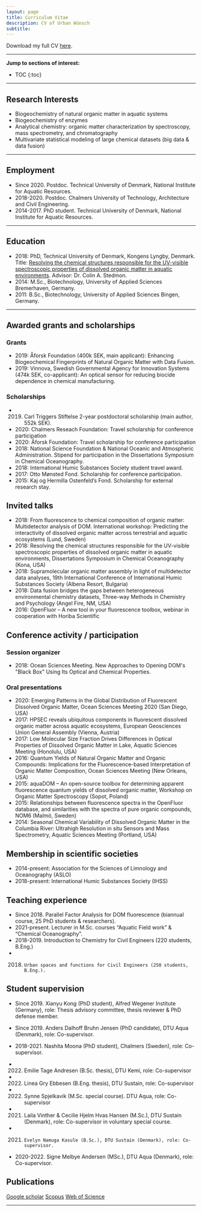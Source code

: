 ```yaml
---
layout: page
title: Curriculum Vitae
description: CV of Urban Wünsch
subtitle: 
---
```


Download my full CV [here](https://files.dtu.dk/u/rGI_LMbiPyK-Yj8r/CV_Wuensch.pdf?l).

---
__Jump to sections of interest:__

- TOC
{:toc}




---
## Research Interests

- Biogeochemistry of natural organic matter in aquatic systems
- Biogeochemistry of enzymes
- Analytical chemistry: organic matter characterization by spectroscopy, mass spectrometry, and chromatography
- Multivariate statistical modeling of large chemical datasets (big data & data fusion)

---
## Employment
- Since 2020.	Postdoc. Technical University of Denmark, National Institute for Aquatic Resources.
- 2018-2020.		Postdoc. Chalmers University of Technology, Architecture and Civil Engineering.
- 2014-2017.		PhD student. Technical University of Denmark, National Institute for Aquatic Resources.


---

## Education
- 2018:	PhD, Technical University of Denmark, Kongens Lyngby, Denmark. Title: [Resolving the chemical structures responsible for the UV-visible spectroscopic properties of dissolved organic matter in aquatic environments](http://orbit.dtu.dk/en/publications/resolving-the-chemical-structures-responsible-for-the-uvvisible-spectroscopic-properties-of-dissolved-organic-matter-in-aquatic-environments(0afd92e0-01cf-4ada-b684-a6b66f44da84).html). Advisor: Dr. Colin A. Stedmon.
- 2014:	M.Sc., Biotechnology, University of Applied Sciences Bremerhaven, Germany.
- 2011:	B.Sc., Biotechnology, University of Applied Sciences Bingen, Germany.

---

## Awarded grants and scholarships

### Grants

- 2019:	Åforsk Foundation (400k SEK, main applicant): Enhancing Biogeochemical Fingerprints of Natural Organic Matter with Data Fusion.
- 2019:	Vinnova, Swedish Governmental Agency for Innovation Systems (474k SEK, co-applicant): An optical sensor for reducing biocide dependence in chemical manufacturing.

### Scholarships

- 2019.	Carl Triggers Stiftelse 2-year postdoctoral scholarship (main author, 552k SEK).
- 2020: Chalmers Reseach Foundation: Travel scholarship for conference participation
- 2020: Åforsk Foundation: Travel scholarship for conference participation
- 2018:	National Science Foundation & National Oceanic and Atmospheric Administration. Stipend for participation in the Dissertations Symposium in Chemical Oceanography.
- 2018:	International Humic Substances Society student travel award.
- 2017:	Otto Mønsted Fond. Scholarship for conference participation.
- 2015:	Kaj og Hermilla Ostenfeld’s Fond. Scholarship for external research stay.


## Invited talks
- 2018:	From fluorescence to chemical composition of organic matter: Multidetector analysis of DOM. International workshop: Predicting the interactivity of dissolved organic matter across terrestrial and aquatic ecosystems (Lund, Sweden)
- 2018:	Resolving the chemical structures responsible for the UV-visible spectroscopic properties of dissolved organic matter in aquatic environments, Dissertations Symposium in Chemical Oceanography (Kona, USA)
- 2018:	Supramolecular organic matter assembly in light of multidetector data analyses, 19th International Conference of International Humic Substances Society (Albena Resort, Bulgaria)
- 2018:	Data fusion bridges the gaps between heterogeneous environmental chemistry datasets, Three-way Methods in Chemistry and Psychology (Angel Fire, NM, USA)
- 2016:	OpenFluor – A new tool in your fluorescence toolbox, webinar in cooperation with Horiba Scientific

## Conference activity / participation

### Session organizer

- 2018:	Ocean Sciences Meeting. New Approaches to Opening DOM's "Black Box" Using Its Optical and Chemical Properties.

### Oral presentations

- 2020: Emerging Patterns in the Global Distribution of Fluorescent Dissolved Organic Matter, Ocean Sciences Meeting 2020 (San Diego, USA)
- 2017:	HPSEC reveals ubiquitous components in fluorescent dissolved organic matter across aquatic ecosystems, European Geosciences Union General Assembly (Vienna, Austria)
- 2017:	Low Molecular Size Fraction Drives Differences in Optical Properties of Dissolved Organic Matter in Lake, Aquatic Sciences Meeting (Honolulu, USA)
- 2016:	Quantum Yields of Natural Organic Matter and Organic Compounds: Implications for the Fluorescence-based Interpretation of Organic Matter Composition, Ocean Sciences Meeting (New Orleans, USA)
- 2015:	aquaDOM – An open-source toolbox for determining apparent fluorescence quantum yields of dissolved organic matter, Workshop on Organic Matter Spectroscopy (Sopot, Poland)
- 2015:	Relationships between fluorescence spectra in the OpenFluor database, and similarities with the spectra of pure organic compounds, NOM6 (Malmö, Sweden)
- 2014:	Seasonal Chemical Variability of Dissolved Organic Matter in the Columbia River: Ultrahigh Resolution in situ Sensors and Mass Spectrometry, Aquatic Sciences Meeting (Portland, USA)

## Membership in scientific societies

- 2014-present:	Association for the Sciences of Limnology and Oceanography (ASLO)
- 2018-present:	International Humic Substances Society (IHSS)

## Teaching experience

- Since 2018.		Parallel Factor Analysis for DOM fluorescence (biannual course, 25 PhD students & researchers).
- 2021-present.	Lecturer in M.Sc. courses “Aquatic Field work” & “Chemical Oceanography”.
- 2018-2019. 	Introduction to Chemistry for Civil Engineers (220 students, B.Eng.)
- 2018.		Urban spaces and functions for Civil Engineers (250 students, B.Eng.).

## Student supervision

- Since 2019.	Xianyu Kong (PhD student), Alfred Wegener Institute (Germany), role: Thesis advisory committee, thesis reviewer & PhD defense member.
- Since 2019.		Anders Dalhoff Bruhn Jensen (PhD candidate), DTU Aqua (Denmark), role: Co-supervisor.
- 2018-2021.		Nashita Moona (PhD student), Chalmers (Sweden), role: Co-supervisor.

- 2022.	Emilie Tage Andresen (B.Sc. thesis), DTU Kemi, role: Co-supervisor
- 2022.	Linea Gry Ebbesen (B.Eng. thesis), DTU Sustain, role: Co-supervisor
- 2022.	Synne Spjelkavik (M.Sc. special course). DTU Aqua, role: Co-supervisor
- 2021.	Laila Vinther & Cecilie Hjelm Hvas Hansen (M.Sc.), DTU Sustain (Denmark), role: Co-supervisor in voluntary special course.
- 2021.		Evelyn Namuga Kasule (B.Sc.), DTU Sustain (Denmark), role: Co-supervisor.
- 2020-2022.		Signe Melbye Andersen (MSc.), DTU Aqua (Denmark), role: Co-supervisor.


## Publications

[Google scholar](https://scholar.google.com/citations?hl=en&user=mOwcA1MAAAAJ)
[Scopus](https://www.scopus.com/authid/detail.uri?authorId=57192896682)
[Web of Science](https://www.webofscience.com/wos/author/rid/H-2976-2019)

---
